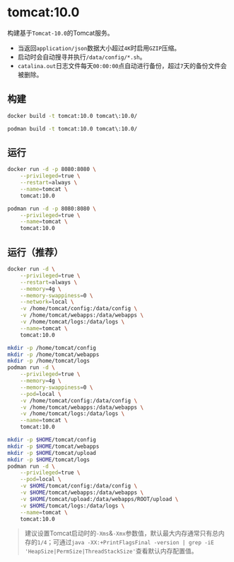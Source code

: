 # tomcat:10.0

构建基于`Tomcat-10.0`的Tomcat服务。
- 当返回`application/json`数据大小超过`4K`时启用`GZIP`压缩。
- 启动时会自动搜寻并执行`/data/config/*.sh`。
- `catalina.out`日志文件每天`00:00:00`点自动进行备份，超过`7`天的备份文件会被删除。

## 构建
```bash
docker build -t tomcat:10.0 tomcat\:10.0/

podman build -t tomcat:10.0 tomcat\:10.0/
```

## 运行
```bash
docker run -d -p 8080:8080 \
    --privileged=true \
    --restart=always \
    --name=tomcat \
    tomcat:10.0

podman run -d -p 8080:8080 \
    --privileged=true \
    --name=tomcat \
    tomcat:10.0
```

## 运行（推荐）
```bash
docker run -d \
    --privileged=true \
    --restart=always \
    --memory=4g \
    --memory-swappiness=0 \
    --network=local \
    -v /home/tomcat/config:/data/config \
    -v /home/tomcat/webapps:/data/webapps \
    -v /home/tomcat/logs:/data/logs \
    --name=tomcat \
    tomcat:10.0

mkdir -p /home/tomcat/config
mkdir -p /home/tomcat/webapps
mkdir -p /home/tomcat/logs
podman run -d \
    --privileged=true \
    --memory=4g \
    --memory-swappiness=0 \
    --pod=local \
    -v /home/tomcat/config:/data/config \
    -v /home/tomcat/webapps:/data/webapps \
    -v /home/tomcat/logs:/data/logs \
    --name=tomcat \
    tomcat:10.0

mkdir -p $HOME/tomcat/config
mkdir -p $HOME/tomcat/webapps
mkdir -p $HOME/tomcat/upload
mkdir -p $HOME/tomcat/logs
podman run -d \
    --privileged=true \
    --pod=local \
    -v $HOME/tomcat/config:/data/config \
    -v $HOME/tomcat/webapps:/data/webapps \
    -v $HOME/tomcat/upload:/data/webapps/ROOT/upload \
    -v $HOME/tomcat/logs:/data/logs \
    --name=tomcat \
    tomcat:10.0
```

> 建议设置Tomcat启动时的`-Xms`&`-Xmx`参数值，默认最大内存通常只有总内存的`1/4`；可通过`java -XX:+PrintFlagsFinal -version | grep -iE 'HeapSize|PermSize|ThreadStackSize'`查看默认内存配置值。
